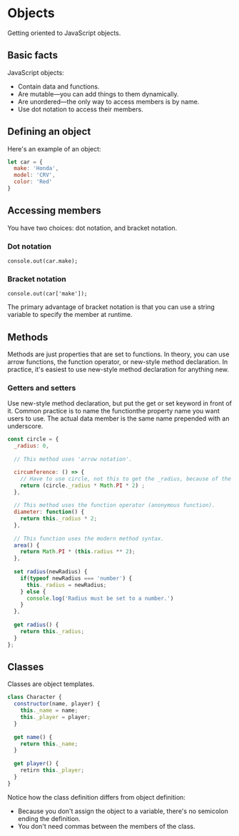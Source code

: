 # Objects

Getting oriented to JavaScript objects.

## Basic facts

JavaScript objects:

-   Contain data and functions.
-   Are mutable&mdash;you can add things to them dynamically.
-   Are unordered&mdash;the only way to access members is by name.
-   Use dot notation to access their members.

## Defining an object

Here's an example of an object:

```javascript
let car = {
  make: 'Honda',
  model: 'CRV',
  color: 'Red'
}
```

## Accessing members

You have two choices: dot notation, and bracket notation.

### Dot notation

```
console.out(car.make);
```

### Bracket notation

```
console.out(car['make']);
```

The primary advantage of bracket notation is that you can use a string variable to specify the
member at runtime.

## Methods

Methods are just properties that are set to functions. In theory, you can use arrow functions,
the function operator, or new-style method declaration. In practice, it's easiest to use new-style
method declaration for anything new.

### Getters and setters

Use new-style method declaration, but put the get or set keyword in front of it. Common practice is
to name the functionthe property name you want users to use. The actual data member is the same name
prepended with an underscore.

```javascript
const circle = {
  _radius: 0,
  
  // This method uses 'arrow notation'.

  circumference: () => {
    // Have to use circle, not this to get the _radius, because of the arrow notation and scope.
    return (circle._radius * Math.PI * 2) ;
  },      
  
  // This method uses the function operator (anonymous function).
  diameter: function() {
    return this._radius * 2;
  },
  
  // This function uses the modern method syntax.
  area() {
    return Math.PI * (this.radius ** 2);
  },
  
  set radius(newRadius) {
    if(typeof newRadius === 'number') {
      this._radius = newRadius;
    } else {
      console.log('Radius must be set to a number.')
    }
  },
  
  get radius() {
    return this._radius;
  }
};
```

## Classes

Classes are object templates.

```javascript
class Character {
  constructor(name, player) {
    this._name = name;
    this._player = player;
  }
  
  get name() {
    return this._name;
  }
  
  get player() {
    retirn this._player;
  }
}
```

Notice how the class definition differs from object definition:
-   Because you don't assign the object to a variable, there's no semicolon ending the definition.
-   You don't need commas between the members of the class.
